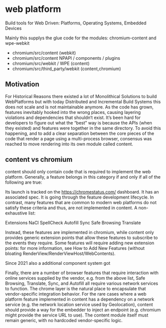 # web platform
Build tools for Web Driven: Platforms, Operating Systems, Embedded Devices

[](layercake)



Mainly this supplys the glue code for the modules: chromium-content and wpe-webkit
- chromium/src/content (webkit)
- chromium/src/content NPAPI / components / plugins
- chromium/src/webkit / WPE (content)
- chromium/src/third_party/webkit (content,chromium)

## Motivation
For Historical Reasons there existed a lot of Monolithical Solutions to build WebPlatforms but with today Distributed and Incremental Build Systems this does not scale and is not maintainable anymore. As the code has grown, features inevitably hooked into the wrong places, causing layering violations and dependencies that shouldn‘t exist. It’s been hard for developers to figure out what the “best” way is because the APIs (when they existed) and features were together in the same directory. To avoid this happening, and to add a clear separation between the core pieces of the code that render a page using a multi-process browser, consensus was reached to move rendering into its own module called content.


## content vs chromium
content should only contain code that is required to implement the web platform. Generally, a feature belongs in this category if and only if all of the following are true:

Its launch is tracked on the https://chromestatus.com/ dashboard.
It has an associated spec.
It is going through the feature development lifecycle.
In contrast, many features that are common to modern web platforms do not satisfy these criteria and thus, are not implemented in content. A non-exhaustive list:

Extensions
NaCl
SpellCheck
Autofill
Sync
Safe Browsing
Translate

Instead, these features are implemented in chromium, while content only provides generic extension points that allow these features to subscribe to the events they require. Some features will require adding new extension points: for more information, see How to Add New Features (without bloating RenderView/RenderViewHost/WebContents).

Since 2021 also a additional component system got 


Finally, there are a number of browser features that require interaction with online services supplied by the vendor, e.g. from the above list, Safe Browsing, Translate, Sync, and Autofill all require various network services to function. The chrome layer is the natural place to encapsulate that vendor-specific integration behavior. For the rare cases where a web platform feature implemented in content has a dependency on a network service (e.g. the network location service used by Geolocation), content should provide a way for the embedder to inject an endpoint (e.g. chromium might provide the service URL to use). The content module itself must remain generic, with no hardcoded vendor-specific logic.
